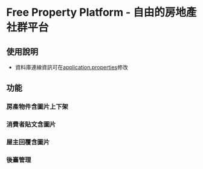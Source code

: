 # Free Property Platform - 自由的房地產社群平台
## 使用說明
* 資料庫連線資訊可在[application.properties](https://github.com/waynelgithub/fpp3/blob/master/TeamFpp20220725/src/main/resources/application.properties)修改

## 功能
### 房產物件含圖片上下架
### 消費者貼文含圖片
### 屋主回覆含圖片
### 後臺管理

